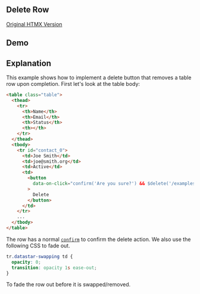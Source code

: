 ## Delete Row

[Original HTMX Version](https://htmx.org/examples/delete-row/)

## Demo

<style>
tr.datastar-swapping td {
  opacity: 0;
  transition: opacity 1s ease-out;
}
</style>

<div
    id="delete_row"
    data-on-load="$get('/examples/delete_row/data')"
>
</div>

## Explanation

This example shows how to implement a delete button that removes a table row upon completion. First let's look at the
table body:

```html
<table class="table">
  <thead>
    <tr>
      <th>Name</th>
      <th>Email</th>
      <th>Status</th>
      <th></th>
    </tr>
  </thead>
  <tbody>
    <tr id="contact_0">
      <td>Joe Smith</td>
      <td>joe@smith.org</td>
      <td>Active</td>
      <td>
        <button
          data-on-click="confirm('Are you sure?') && $delete('/examples/delete_row/data/0')"
        >
          Delete
        </button>
      </td>
    </tr>
    ...
  </tbody>
</table>
```

The row has a normal [`confirm`](https://developer.mozilla.org/en-US/docs/Web/API/Window/confirm) to confirm the delete action. We also use the following CSS to fade out.

```css
tr.datastar-swapping td {
  opacity: 0;
  transition: opacity 1s ease-out;
}
```

To fade the row out before it is swapped/removed.
